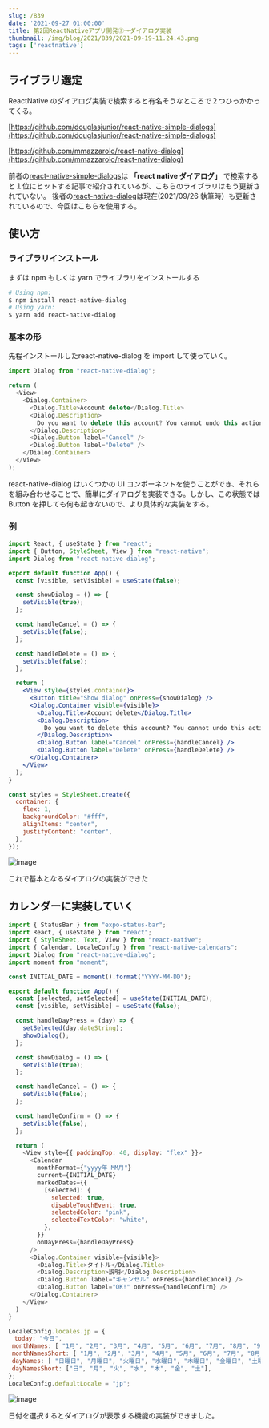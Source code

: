 ```yaml
---
slug: /839
date: '2021-09-27 01:00:00'
title: 第2回ReactNativeアプリ開発③〜ダイアログ実装
thumbnail: /img/blog/2021/839/2021-09-19-11.24.43.png
tags: ['reactnative']
---
```

## ライブラリ選定

ReactNative のダイアログ実装で検索すると有名そうなところで２つひっかかってくる。

[https://github.com/douglasjunior/react-native-simple-dialogs](https://github.com/douglasjunior/react-native-simple-dialogs)

[https://github.com/mmazzarolo/react-native-dialog](https://github.com/mmazzarolo/react-native-dialog)

前者の[react-native-simple-dialogs](https://github.com/douglasjunior/react-native-simple-dialogs)は **「react native ダイアログ」** で検索すると１位にヒットする記事で紹介されているが、こちらのライブラリはもう更新されていない。
後者の[react-native-dialog](https://github.com/mmazzarolo/react-native-dialog)は現在(2021/09/26 執筆時）も更新されているので、今回はこちらを使用する。

## 使い方

### ライブラリインストール

まずは npm もしくは yarn でライブラリをインストールする

```sh
# Using npm:
$ npm install react-native-dialog
# Using yarn:
$ yarn add react-native-dialog
```

### 基本の形

先程インストールしたreact-native-dialog を import して使っていく。

```javascript
import Dialog from "react-native-dialog";

return (
  <View>
    <Dialog.Container>
      <Dialog.Title>Account delete</Dialog.Title>
      <Dialog.Description>
        Do you want to delete this account? You cannot undo this action.
      </Dialog.Description>
      <Dialog.Button label="Cancel" />
      <Dialog.Button label="Delete" />
    </Dialog.Container>
  </View>
);
```

react-native-dialog はいくつかの UI コンポーネントを使うことができ、それらを組み合わせることで、簡単にダイアログを実装できる。しかし、この状態では Button を押しても何も起きないので、より具体的な実装をする。

### 例

```jsx
import React, { useState } from "react";
import { Button, StyleSheet, View } from "react-native";
import Dialog from "react-native-dialog";

export default function App() {
  const [visible, setVisible] = useState(false);

  const showDialog = () => {
    setVisible(true);
  };

  const handleCancel = () => {
    setVisible(false);
  };

  const handleDelete = () => {
    setVisible(false);
  };

  return (
    <View style={styles.container}>
      <Button title="Show dialog" onPress={showDialog} />
      <Dialog.Container visible={visible}>
        <Dialog.Title>Account delete</Dialog.Title>
        <Dialog.Description>
          Do you want to delete this account? You cannot undo this action.
        </Dialog.Description>
        <Dialog.Button label="Cancel" onPress={handleCancel} />
        <Dialog.Button label="Delete" onPress={handleDelete} />
      </Dialog.Container>
    </View>
  );
}

const styles = StyleSheet.create({
  container: {
    flex: 1,
    backgroundColor: "#fff",
    alignItems: "center",
    justifyContent: "center",
  },
});
```

![image](../../../../images/2021/09/2021-09-26-20.02.16.png)

これで基本となるダイアログの実装ができた

## カレンダーに実装していく

```javascript
import { StatusBar } from "expo-status-bar";
import React, { useState } from "react";
import { StyleSheet, Text, View } from "react-native";
import { Calendar, LocaleConfig } from "react-native-calendars";
import Dialog from "react-native-dialog";
import moment from "moment";

const INITIAL_DATE = moment().format("YYYY-MM-DD");

export default function App() {
  const [selected, setSelected] = useState(INITIAL_DATE);
  const [visible, setVisible] = useState(false);

  const handleDayPress = (day) => {
    setSelected(day.dateString);
    showDialog();
  };

  const showDialog = () => {
    setVisible(true);
  };

  const handleCancel = () => {
    setVisible(false);
  };

  const handleConfirm = () => {
    setVisible(false);
  };

  return (
    <View style={{ paddingTop: 40, display: "flex" }}>
      <Calendar
        monthFormat={"yyyy年 MM月"}
        current={INITIAL_DATE}
        markedDates={{
          [selected]: {
            selected: true,
            disableTouchEvent: true,
            selectedColor: "pink",
            selectedTextColor: "white",
          },
        }}
        onDayPress={handleDayPress}
      />
      <Dialog.Container visible={visible}>
        <Dialog.Title>タイトル</Dialog.Title>
        <Dialog.Description>説明</Dialog.Description>
        <Dialog.Button label="キャンセル" onPress={handleCancel} />
        <Dialog.Button label="OK!" onPress={handleConfirm} />
      </Dialog.Container>
    </View>
  )
}

LocaleConfig.locales.jp = {
　today: "今日",
 monthNames: [ "1月", "2月", "3月", "4月", "5月", "6月", "7月", "8月", "9月", "10月", "11月", "12月", ],
 monthNamesShort: [ "1月", "2月", "3月", "4月", "5月", "6月", "7月", "8月", "9月", "10月", "11月", "12月", ],
 dayNames: [ "日曜日", "月曜日", "火曜日", "水曜日", "木曜日", "金曜日", "土曜日", ],
 dayNamesShort: ["日", "月", "火", "水", "木", "金", "土"],
};
LocaleConfig.defaultLocale = "jp";

````

![image](../../../../images/2021/09/2021-09-26-20.19.32.png)

日付を選択するとダイアログが表示する機能の実装ができました。
